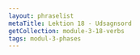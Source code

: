 ```yaml
---
layout: phraselist
metaTitle: Lektion 18 - Udsagnsord
getCollection: module-3-18-verbs
tags: modul-3-phases
---
```

